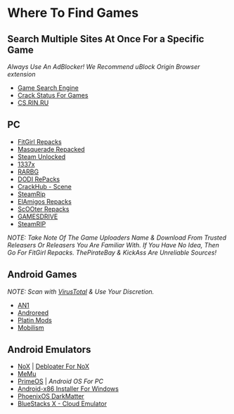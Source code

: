 # Where To Find Games 
## Search Multiple Sites At Once For a Specific Game
*Always Use An AdBlocker! We Recommend uBlock Origin Browser extension*
* [Game Search Engine](https://cse.google.com/cse?cx=006516753008110874046:cbjowp5sdqg)
* [Crack Status For Games](https://crackwatch.com/)
* [CS.RIN.RU](https://cs.rin.ru/forum/)

## PC
* [FitGirl Repacks](https://fitgirl-repacks.site/)
* [Masquerade Repacked](https://masquerade.site/)
* [Steam Unlocked](https://steamunlocked.net/)
* [1337x](https://1337x.to/)
* [RARBG](https://rarbg.to)
* [DODI RePacks](http://dodi-repacks.site/)
* [CrackHub - Scene](https://scene.crackhub.site/)
* [SteamRip](https://steamrip.com/)
* [ElAmigos Repacks](https://elamigos.site/)
* [ScOOter Repacks](https://scooter-repacks.site/)
* [GAMESDRIVE](https://gamesdrive.net/)
* [SteamRIP](https://steamrip.com/)

*NOTE: Take Note Of The Game Uploaders Name & Download From Trusted Releasers Or Releasers You Are Familiar With. If You Have No Idea, Then Go For FitGirl Repacks. ThePirateBay & KickAss Are Unreliable Sources!*

## Android Games
*NOTE: Scan with [VirusTotal](https://VirusTotal.com) & Use Your Discretion.*
* [AN1](https://an1.com/)
* [Androreed](https://www.androeed.ru/)
* [Platin Mods](https://platinmods.com/)
* [Mobilism](forum.mobilism.org/)

## Android Emulators
* [NoX](https://www.bignox.com/) | [Debloater For NoX](https://gist.github.com/Log1x/12d330ef7685d6fbc611d1d57efb5c29)
* [MeMu](https://www.memuplay.com/)
* [PrimeOS](https://primeos.in/) | *Android OS For PC*
* [Android-x86 Installer For Windows](https://supreme-gamers.com/r/advanced-android-x86-installer-for-windows.61/)
* [PhoenixOS DarkMatter](https://supreme-gamers.com/r/phoenixos-darkmatter-supercharged-for-everyone.2/)
* [BlueStacks X - Cloud Emulator](https://x.bluestacks.com/)

